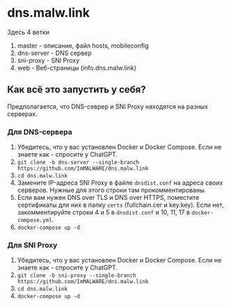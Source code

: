# dns.malw.link

Здесь 4 ветки
1. master - описание, файл hosts, mobileconfig
2. dns-server - DNS сервер
3. sni-proxy - SNI Proxy
4. web - Веб-страницы (info.dns.malw.link)

## Как всё это запустить у себя?
Предполагается, что DNS-севрер и SNI Proxy находятся на разных серверах.

### Для DNS-сервера
1. Убедитесь, что у вас установлен Docker и Docker Compose. Если не знаете как - спросите у ChatGPT.
2. `git clone -b dns-server --single-branch https://github.com/ImMALWARE/dns.malw.link`
3. `cd dns.malw.link`
4. Замените IP-адреса SNI Proxy в файле `dnsdist.conf` на адреса своих серверов. Нужные для этого строки там прокомментированы.
5. Если вам нужен DNS over TLS и DNS over HTTPS, поместите сертификаты для них в папку `certs` (fullchain.cer и key.key). Если нет, закомментируйте строки 4 и 5 в `dnsdist.conf` и 10, 11, 17 в `docker-compose.yml`.
6. `docker-compose up -d`

### Для SNI Proxy
1. Убедитесь, что у вас установлен Docker и Docker Compose. Если не знаете как - спросите у ChatGPT.
2. `git clone -b sni-proxy --single-branch https://github.com/ImMALWARE/dns.malw.link`
3. `cd dns.malw.link`
4. `docker-compose up -d`
